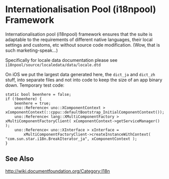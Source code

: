 # Internationalisation Pool (i18npool) Framework

Internationalisation pool (i18npool) framework ensures that the suite is adaptable to the
requirements of different native languages, their local settings and customs, etc without source
code modification. (Wow, that is such marketing-speak...)

Specifically for locale data documentation please see `i18npool/source/localedata/data/locale.dtd`

On iOS we put the largest data generated here, the `dict_ja` and `dict_zh`
stuff, into separate files and not into code to keep the size of an
app binary down. Temporary test code:

    static bool beenhere = false;
    if (!beenhere) {
        beenhere = true;
        uno::Reference< uno::XComponentContext > xComponentContext(::cppu::defaultBootstrap_InitialComponentContext());
        uno::Reference< lang::XMultiComponentFactory > xMultiComponentFactoryClient( xComponentContext->getServiceManager() );
        uno::Reference< uno::XInterface > xInterface =
            xMultiComponentFactoryClient->createInstanceWithContext( "com.sun.star.i18n.BreakIterator_ja", xComponentContext );
    }

## See Also

<http://wiki.documentfoundation.org/Category:I18n>
